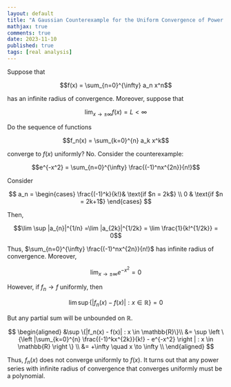 ```yaml
---
layout: default
title: "A Gaussian Counterexample for the Uniform Convergence of Power Series"
mathjax: true
comments: true
date: 2023-11-10
published: true
tags: [real analysis]
---
```


Suppose that 

$$f(x) = \sum_{n=0}^{\infty} a_n x^n$$

has an infinite radius of convergence. Moreover, suppose that 

$$\lim_{x \to \pm \infty} f(x) = L < \infty$$

Do the sequence of functions

$$f_n(x) = \sum_{k=0}^{n} a_k x^k$$

converge to $f(x)$ uniformly? No. Consider the counterexample:

$$e^{-x^2} = \sum_{n=0}^{\infty} \frac{(-1)^nx^{2n}}{n!}$$

Consider

$$
a_n = 
\begin{cases}
    \frac{(-1)^k}{k!}& \text{if $n = 2k$} \\
    0 & \text{if $n = 2k+1$}
\end{cases}
$$

Then,

$$\lim \sup |a_{n}|^{1/n} =\lim |a_{2k}|^{1/2k} = \lim \frac{1}{k!^{1/2k}} = 0$$

Thus, $\sum_{n=0}^{\infty} \frac{(-1)^nx^{2n}}{n!}$ has infinite radius of convergence. Moreover,

$$\lim_{x \to \pm \infty} e^{-x^2} = 0$$

However, if $f_n \to f$ uniformly, then 

$$\lim \sup\{|f_n(x) - f(x)| : x \in \mathbb{R}\} = 0$$

But any partial sum will be unbounded on $\mathbb{R}$. 

$$
\begin{aligned}
    &\sup \{|f_n(x) - f(x)| : x \in \mathbb{R}\}\\
    &= \sup \left \{\left |\sum_{k=0}^{n} \frac{(-1)^kx^{2k}}{k!} - e^{-x^2} \right | : x \in \mathbb{R} \right \} \\
    &= +\infty \quad x \to \infty \\
\end{aligned}    
$$

Thus, $f_n(x)$ does not converge uniformly to $f(x)$. It turns out that any power series with infinite radius of convergence that converges uniformly must be a polynomial. 